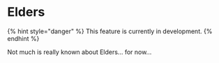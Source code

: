 # Elders

{% hint style="danger" %}
This feature is currently in development.
{% endhint %}

Not much is really known about Elders... for now...
